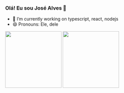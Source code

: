 ### Olá! Eu sou José Alves 👋


- 🔭 I’m currently working on typescript, react, nodejs
- 😄 Pronouns: Ele, dele

<div>
      <img height="180em" src="https://github-readme-stats.vercel.app/api?username=josealves380&show_icons=true&theme=calm&include_all_commits=true"/>
      <img height="180em" src="https://github-readme-stats.vercel.app/api/top-langs/?username=josealves380&layout=compact&langs_count=16&theme=calm"/>

    
</div>
